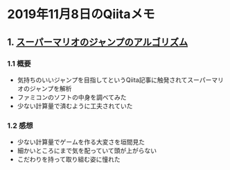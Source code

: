 # 2019年11月8日のQiitaメモ

## 1. [スーパーマリオのジャンプのアルゴリズム](https://qiita.com/morian-bisco/items/4c659d9f940c7e3a2099)

### 1.1 概要

- 気持ちのいいジャンプを目指してというQiita記事に触発されてスーパーマリオのジャンプを解析
- ファミコンのソフトの中身を調べてみた
- 少ない計算量で済むように工夫されていた

### 1.2 感想

- 少ない計算量でゲームを作る大変さを垣間見た
- 細かいところにまで気を配っていて頭が上がらない
- こだわりを持って取り組む姿に憧れた
